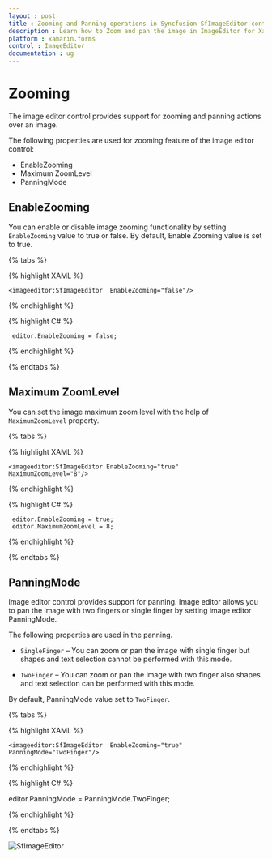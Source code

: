 ```yaml
---
layout : post
title : Zooming and Panning operations in Syncfusion SfImageEditor control in Xamarin.Forms
description : Learn how to Zoom and pan the image in ImageEditor for Xamarin.Forms
platform : xamarin.forms
control : ImageEditor
documentation : ug
---
```


# Zooming

The image editor control provides support for zooming and panning actions over an image.

The following properties are used for zooming feature of the image editor control:

* EnableZooming
* Maximum ZoomLevel
* PanningMode

## EnableZooming

You can enable or disable image zooming functionality by setting `EnableZooming` value to true or false. By default, Enable Zooming value is set to true.

{% tabs %}

{% highlight XAML %}
  
    <imageeditor:SfImageEditor  EnableZooming="false"/>
     
{% endhighlight %}

{% highlight C# %}
   
     editor.EnableZooming = false;

{% endhighlight %}

{% endtabs %}

## Maximum ZoomLevel

You can set the image maximum zoom level with the help of `MaximumZoomLevel` property.

{% tabs %}

{% highlight XAML %}
  
    <imageeditor:SfImageEditor EnableZooming="true"  MaximumZoomLevel="8"/>
     
{% endhighlight %}

{% highlight C# %}

     editor.EnableZooming = true;
     editor.MaximumZoomLevel = 8;

{% endhighlight %}

{% endtabs %}

## PanningMode

Image editor control provides support for panning. Image editor allows you to pan the image with two fingers or single finger by setting image editor PanningMode.

The following properties are used in the panning.

* `SingleFinger` – You can zoom or pan the image with single finger but shapes and text selection cannot be performed with this mode.

* `TwoFinger` – You can zoom or pan the image with two finger also shapes and text selection can be performed with this mode.

By default, PanningMode value set to `TwoFinger`.

{% tabs %}

{% highlight XAML %}

    <imageeditor:SfImageEditor  EnableZooming="true" PanningMode="TwoFinger"/>

{% endhighlight %}

{% highlight C# %}

editor.PanningMode = PanningMode.TwoFinger;

{% endhighlight %}

{% endtabs %}


![SfImageEditor](ImageEditor_images/zoom.gif)


